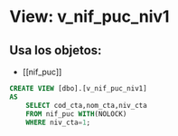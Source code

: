 # View: v_nif_puc_niv1

## Usa los objetos:
- [[nif_puc]]

```sql
CREATE VIEW [dbo].[v_nif_puc_niv1]
AS
	SELECT cod_cta,nom_cta,niv_cta 
	FROM nif_puc WITH(NOLOCK) 
	WHERE niv_cta=1;

```
